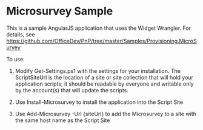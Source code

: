 # Microsurvey Sample

This is a sample AngularJS application that uses the Widget Wrangler.
For details, see https://github.com/OfficeDev/PnP/tree/master/Samples/Provisioning.MicroSurvey

To use:

1. Modify Get-Settings.ps1 with the settings for your installation. The ScriptSiteUrl is the location
   of a site or site collection that will hold your application scripts; it should be readable by
   everyone and writable only by the account(s) that will update the scripts.

2. Use Install-Microsurvey to install the application into the Script Site

3. Use Add-Microsurvey -Url {siteUrl} to add the Microsurvey to a site with the same host name
   as the Script Site

